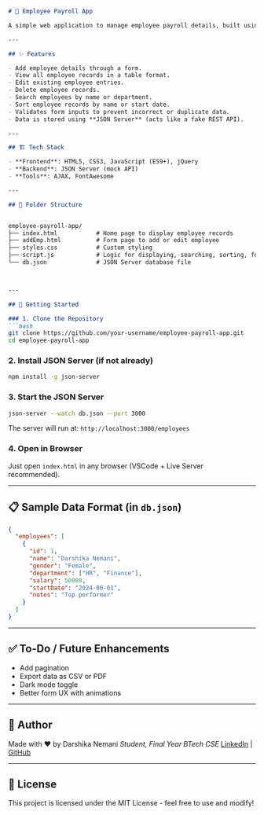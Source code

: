 
```markdown
# 🧾 Employee Payroll App

A simple web application to manage employee payroll details, built using HTML5, CSS3, JavaScript (ES9+), jQuery, and JSON Server for backend simulation. It allows users to **add, view, edit, and delete** employee records.

---

## ✨ Features

- Add employee details through a form.
- View all employee records in a table format.
- Edit existing employee entries.
- Delete employee records.
- Search employees by name or department.
- Sort employee records by name or start date.
- Validates form inputs to prevent incorrect or duplicate data.
- Data is stored using **JSON Server** (acts like a fake REST API).

---

## 🏗️ Tech Stack

- **Frontend**: HTML5, CSS3, JavaScript (ES9+), jQuery
- **Backend**: JSON Server (mock API)
- **Tools**: AJAX, FontAwesome

---

## 📂 Folder Structure


employee-payroll-app/
├── index.html           # Home page to display employee records
├── addEmp.html          # Form page to add or edit employee
├── styles.css           # Custom styling
├── script.js            # Logic for displaying, searching, sorting, form validation and submission
└── db.json              # JSON Server database file



---

## 🚀 Getting Started

### 1. Clone the Repository
```bash
git clone https://github.com/your-username/employee-payroll-app.git
cd employee-payroll-app
````

### 2. Install JSON Server (if not already)

```bash
npm install -g json-server
```

### 3. Start the JSON Server

```bash
json-server --watch db.json --port 3000
```

The server will run at: `http://localhost:3000/employees`

### 4. Open in Browser

Just open `index.html` in any browser (VSCode + Live Server recommended).

---

## 📋 Sample Data Format (in `db.json`)

```json
{
  "employees": [
    {
      "id": 1,
      "name": "Darshika Nemani",
      "gender": "Female",
      "department": ["HR", "Finance"],
      "salary": 50000,
      "startDate": "2024-06-01",
      "notes": "Top performer"
    }
  ]
}
```

---

## ✅ To-Do / Future Enhancements

* Add pagination
* Export data as CSV or PDF
* Dark mode toggle
* Better form UX with animations

---

## 🙌 Author

Made with ❤️ by Darshika Nemani
*Student, Final Year BTech CSE*
[LinkedIn](https://www.linkedin.com/) | [GitHub](https://github.com/)

---

## 📜 License

This project is licensed under the MIT License - feel free to use and modify!

```
